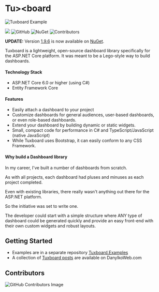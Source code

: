 # Tu><board 

![Tuxboard Example](images/TuxboardExample.png)

<p>
  <img src="https://jdanylko.vsrm.visualstudio.com/_apis/public/Release/badge/624b04d9-c444-4cb9-bd43-23d11c8291b0/1/2" />
  <img alt="GitHub" src="https://img.shields.io/github/license/jdanylko/Tuxboard">
  <img alt="NuGet" src="https://img.shields.io/nuget/v/Tuxboard.core">
  <img alt="Contributors" src="https://img.shields.io/github/contributors/jdanylko/Tuxboard">
</p>

**UPDATE:** Version [1.9.6](https://github.com/jdanylko/Tuxboard/pull/48) is now available on <a href="https://www.nuget.org/packages/Tuxboard.Core/" title="Go to Tuxboard.Core on NuGet.org">NuGet</a>.

Tuxboard is a lightweight, open-source dashboard library specifically for the ASP.NET Core platform. It was meant to be
a Lego-style way to build dashboards.

#### Technology Stack

  - ASP.NET Core 6.0 or higher (using C#)
  - Entity Framework Core
  
#### Features

 * Easily attach a dashboard to your project
 * Customize dashboards for general audiences, user-based dashboards, or even role-based dashboards.
 * Extend your dashboard by building dynamic or static widgets.
 * Small, compact code for performance in C# and TypeScript/JavaScript (native JavaScript)
 * While Tuxboard uses Bootstrap, it can easily conform to any CSS Framework.

#### Why build a Dashboard library
In my career, I've built a number of dashboards from scratch.

As with all projects, each dashboard had pluses and minuses as each project completed.

Even with existing libraries, there really wasn't anything out there for the ASP.NET platform.

So the initiative was set to write one.

The developer could start with a simple structure where ANY type of dashboard could be generated quickly and provide an easy front-end with their own custom widgets and robust layouts.

## Getting Started

 * Examples are in a separate repository [Tuxboard.Examples](https://github.com/jdanylko/Tuxboard.Examples)
 * A collection of [Tuxboard posts](https://www.danylkoweb.com/Tuxboard/) are available on DanylkoWeb.com

## Contributors
![GitHub Contributors Image](https://contrib.rocks/image?repo=jdanylko/Tuxboard)

